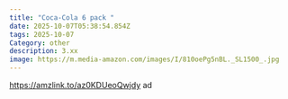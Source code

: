 ```yaml
---
title: "Coca-Cola 6 pack "
date: 2025-10-07T05:38:54.854Z
tags: 2025-10-07
Category: other
description: 3.xx
image: https://m.media-amazon.com/images/I/810oePg5nBL._SL1500_.jpg
---
```

https://amzlink.to/az0KDUeoQwjdy ad